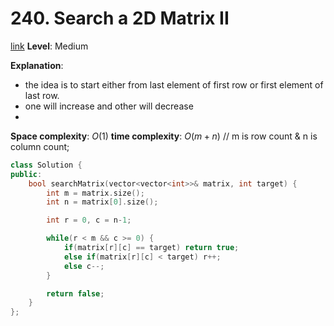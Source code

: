 # 240. Search a 2D Matrix II

[link](https://leetcode.com/problems/search-a-2d-matrix-ii/)
**Level**: Medium

**Explanation**:

- the idea is to start either from last element of first row or first element of last row.
- one will increase and other will decrease
-

**Space complexity**: $O(1)$
**time complexity**: $O(m+n)$ // m is row count & n is column count;

```cpp
class Solution {
public:
    bool searchMatrix(vector<vector<int>>& matrix, int target) {
        int m = matrix.size();
        int n = matrix[0].size();

        int r = 0, c = n-1;

        while(r < m && c >= 0) {
            if(matrix[r][c] == target) return true;
            else if(matrix[r][c] < target) r++;
            else c--;
        }

        return false;
    }
};
```
